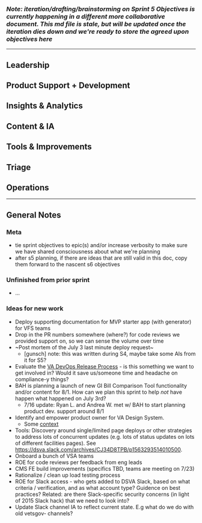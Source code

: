 ### *Note: iteration/drafting/brainstorming on Sprint 5 Objectives is currently happening in a different more collaborative document. This md file is stale, but will be updated once the iteration dies down and we're ready to store the agreed upon objectives here* 

---

## Leadership

## Product Support + Development

## Insights & Analytics

## Content & IA

## Tools & Improvements

## Triage

## Operations

-----

## General Notes

### Meta
- tie sprint objectives to epic(s) and/or increase verbosity to make sure we have shared consciousness about what we're planning
- after s5 planning, if there are ideas that are still valid in this doc, copy them forward to the nascent s6 objectives

### Unfinished from prior sprint
- ...

### Ideas for new work
- Deploy supporting documentation for MVP starter app (with generator) for VFS teams
- Drop in the PR numbers somewhere (where?) for code reviews we provided support on, so we can sense the volume over time
- ~Post mortem of the July 3 last minute deploy request~
    - \[gunsch\] note: this was written during S4, maybe take some AIs from it for S5?
- Evaluate the [VA DevOps Release Process](https://vaww.oit.va.gov/oit/devops/release-process/) - is this something we want to get involved in? Would it save us/someone time and headache on compliance-y things?
- BAH is planning a launch of new GI Bill Comparison Tool functionality and/or content for 8/1. How can we plan this sprint to help _not_ have happen what happened on July 3rd?
  - 7/16 update: Ryan L. and Andrea W. met w/ BAH to start planning product dev. support around 8/1
- Identify and empower product owner for VA Design System.
  - Some [context](https://github.com/department-of-veterans-affairs/vets.gov-team/blob/master/Practice%20Areas/Design/Design%20System/design-system-summary.md)
- Tools: Discovery around single/limited page deploys or other strategies to address lots of concurrent updates (e.g. lots of status updates on lots of different facilities pages). See https://dsva.slack.com/archives/CJ34D8TPB/p1563293514010500.
- Onboard a bunch of VSA teams
- ROE for code reviews per feedback from eng leads
- CMS FE build improvements (specifics TBD, teams are meeting on 7/23)
- Rationalize / clean up load testing process
- ROE for Slack access - who gets added to DSVA Slack, based on what criteria / verification, and as what account type? Guidence on best practices? Related: are there Slack-specific security concerns (in light of 2015 Slack hack) that we need to look into?
- Update Slack channel IA to reflect current state. E.g what do we do with old vetsgov- channels?
